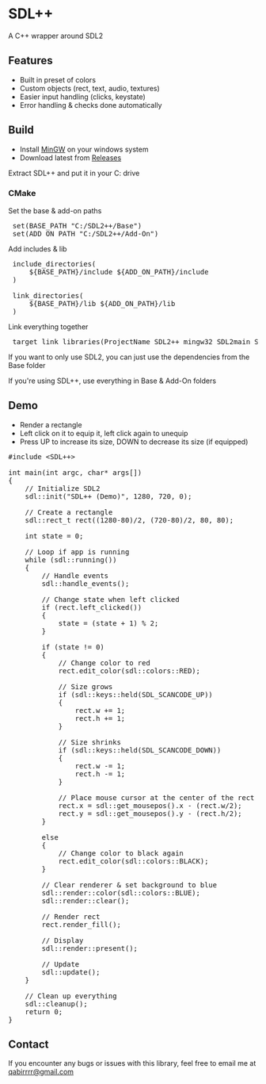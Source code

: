 # SDL++

A C++ wrapper around SDL2

## Features
- Built in preset of colors
- Custom objects (rect, text, audio, textures)
- Easier input handling (clicks, keystate)
- Error handling & checks done automatically

## Build
- Install [MinGW](https://sourceforge.net/projects/mingw-w64/) on your windows system
- Download latest from [Releases](https://github.com/qabirrrr/sdl-wrapper/releases)

Extract SDL++ and put it in your C: drive

### CMake
Set the base & add-on paths
<pre>
 set(BASE_PATH "C:/SDL2++/Base")
 set(ADD_ON_PATH "C:/SDL2++/Add-On")
</pre>

Add includes & lib
<pre>
 include_directories(
     ${BASE_PATH}/include ${ADD_ON_PATH}/include 
 )

 link_directories(
     ${BASE_PATH}/lib ${ADD_ON_PATH}/lib
 )
</pre>

Link everything together
<pre>
 target_link_libraries(ProjectName SDL2++ mingw32 SDL2main SDL2 SDL2_image SDL2_ttf SDL2_mixer)
</pre>

If you want to only use SDL2, you can just use the dependencies from the Base folder

If you're using SDL++, use everything in Base & Add-On folders

## Demo
 
- Render a rectangle
- Left click on it to equip it, left click again to unequip
- Press UP to increase its size, DOWN to decrease its size (if equipped)

<pre>
#include &lt;SDL++&gt;

int main(int argc, char* args[])
{
    // Initialize SDL2
    sdl::init("SDL++ (Demo)", 1280, 720, 0); 

    // Create a rectangle
    sdl::rect_t rect((1280-80)/2, (720-80)/2, 80, 80);

    int state = 0; 

    // Loop if app is running
    while (sdl::running())
    {   
        // Handle events
        sdl::handle_events();

        // Change state when left clicked
        if (rect.left_clicked())
        {
            state = (state + 1) % 2;
        }

        if (state != 0)
        {
            // Change color to red
            rect.edit_color(sdl::colors::RED);

            // Size grows
            if (sdl::keys::held(SDL_SCANCODE_UP)) 
            {
                rect.w += 1;
                rect.h += 1;
            }

            // Size shrinks
            if (sdl::keys::held(SDL_SCANCODE_DOWN))
            {
                rect.w -= 1;
                rect.h -= 1;
            }

            // Place mouse cursor at the center of the rect
            rect.x = sdl::get_mousepos().x - (rect.w/2);
            rect.y = sdl::get_mousepos().y - (rect.h/2);
        }

        else 
        {
            // Change color to black again
            rect.edit_color(sdl::colors::BLACK);
        }

        // Clear renderer & set background to blue
        sdl::render::color(sdl::colors::BLUE); 
        sdl::render::clear();

        // Render rect
        rect.render_fill();

        // Display
        sdl::render::present();

        // Update
        sdl::update();
    }
    
    // Clean up everything
    sdl::cleanup();
    return 0;
}
</pre>

## Contact
If you encounter any bugs or issues with this library, feel free to email me at qabirrrr@gmail.com
